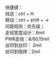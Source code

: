 快捷键：  
  线选：ctrl + H  
  移动：ctrl + shift + →  
  间距规则：优先级；  
    走线宽度设计：6mil  
    PWR走线：8/60,15mil  
    丝印到丝印： 2mil    
    丝印到阻焊：2mil  
    

